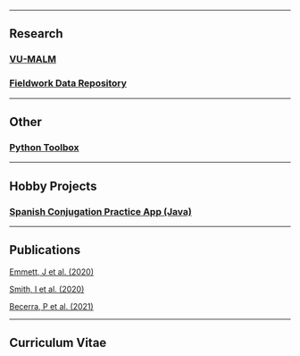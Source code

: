 

---

## Research

### [VU-MALM](vu_malm.md)

### [Fieldwork Data Repository](data_repository.md)


---


## Other

### [Python Toolbox](python_toolbox.md)


---


## Hobby Projects

### [Spanish Conjugation Practice App (Java)](spanish_conjugation.md)


---


## Publications

[Emmett, J et al. (2020)](https://www.sciencedirect.com/science/article/abs/pii/S0032063319305355)

[Smith, I et al. (2020)](https://www.sciencedirect.com/science/article/abs/pii/S0032063319301874)

[Becerra, P et al. (2021)](https://iopscience.iop.org/article/10.3847/PSJ/ac19a5)


---



## Curriculum Vitae
